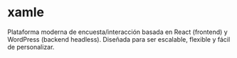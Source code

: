 # xamle
Plataforma moderna de encuesta/interacción basada en React (frontend) y WordPress (backend headless).   Diseñada para ser escalable, flexible y fácil de personalizar.

